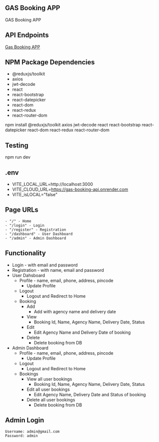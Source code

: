 ## GAS Booking APP

GAS Booking APP

## API Endpoints

[Gas Booking APP](https://gas-booking-app.netlify.app/)

## NPM Package Dependencies

- @reduxjs/toolkit
- axios
- jwt-decode
- react
- react-bootstrap
- react-datepicker
- react-dom
- react-redux
- react-router-dom

npm install @reduxjs/toolkit axios jwt-decode react react-bootstrap react-datepicker react-dom react-redux react-router-dom

## Testing

npm run dev

## .env

- VITE_LOCAL_URL=http://localhost:3000
- VITE_CLOUD_URL=https://gas-booking-api.onrender.com
- VITE_isLOCAL="false"

## Page URLs

    - "/" - Home
    - "/login" - Login
    - "/register" - Registration
    - "/dashboard" - User Dashboard
    - "/admin" - Admin Dashboard

## Functionality

- Login - with email and password
- Registration - with name, email and password
- User Dahsboard
  - Profile - name, email, phone, address, pincode
    - Update Profile
  - Logout
    - Logout and Redirect to Home
  - Booking
    - Add
      - Add with agency name and delivery date
    - View
      - Booking Id, Name, Agency Name, Delivery Date, Status
    - Edit
      - Edit Agency Name and Delivery Date of booking
    - Delete
      - Delete booking from DB
- Admin Dashboard
  - Profile - name, email, phone, address, pincode
    - Update Profile
  - Logout
    - Logout and Redirect to Home
  - Bookings
    - View all user bookings
      - Booking Id, Name, Agency Name, Delivery Date, Status
    - Edit all user bookings
      - Edit Agency Name, Delivery Date and Status of booking
    - Delete all user bookings
      - Delete booking from DB

## Admin Login

    Username: admin@gmail.com
    Password: admin
